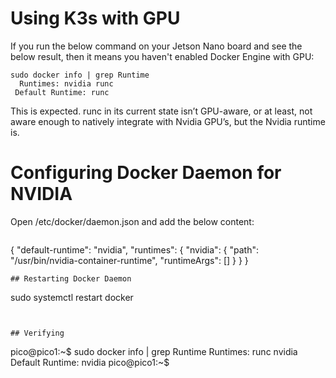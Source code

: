 # Using K3s with GPU


If you run the below command on your Jetson Nano board and see the below result, then it means you haven't enabled Docker Engine with GPU:

```
sudo docker info | grep Runtime
  Runtimes: nvidia runc
 Default Runtime: runc
```

This is expected. runc in its current state isn’t GPU-aware, or at least, not aware enough to natively integrate with Nvidia GPU’s, but the Nvidia runtime is. 

# Configuring Docker Daemon for NVIDIA

Open /etc/docker/daemon.json and add the below content:

```

```
{
    "default-runtime": "nvidia",
    "runtimes": {
        "nvidia": {
            "path": "/usr/bin/nvidia-container-runtime",
            "runtimeArgs": []
        }
    }
}
```
## Restarting Docker Daemon

```
sudo systemctl restart docker
```


## Verifying 

```
pico@pico1:~$ sudo docker info | grep Runtime
 Runtimes: runc nvidia
 Default Runtime: nvidia
pico@pico1:~$ 
```


